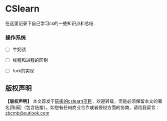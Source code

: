 # CSlearn

在这里记录下自己学习cs的一些知识点和总结.

### 操作系统

- [ ] 牛奶锁
- [ ] 线程和进程的区别
- [ ] fork的实现







## 版权声明

**【版权声明】**
本文首发于[陈闽的cslearn项目](http://www.github.com/chenminken/cslearn)，欢迎转载，但是必须保留本文的署名[陈闽]（包含链接）。如您有任何商业合作或者授权方面的协商，请给我留言：zbcmb@outlook.com
